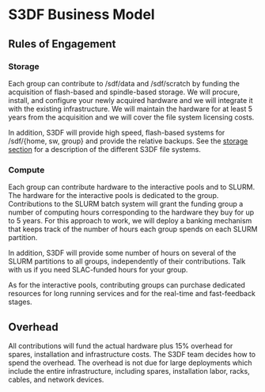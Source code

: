 # S3DF Business Model

## Rules of Engagement

### Storage

Each group can contribute to /sdf/data and /sdf/scratch by funding the
acquisition of flash-based and spindle-based storage. We will procure,
install, and configure your newly acquired hardware and we will
integrate it with the existing infrastructure. We will maintain the
hardware for at least 5 years from the acquisition and we will cover
the file system licensing costs.

In addition, S3DF will provide high speed, flash-based systems for
/sdf/{home, sw, group} and provide the relative backups. See the
[storage section](data-and-storage.md) for a description of the
different S3DF file systems.

### Compute

Each group can contribute hardware to the interactive pools and to
SLURM. The hardware for the interactive pools is dedicated to the
group.  Contributions to the SLURM batch system will grant the funding
group a number of computing hours corresponding to the hardware they
buy for up to 5 years. For this approach to work, we will deploy a
banking mechanism that keeps track of the number of hours each group
spends on each SLURM partition.

In addition, S3DF will provide some number of hours on several of the
SLURM partitions to all groups, independently of their contributions.
Talk with us if you need SLAC-funded hours for your group.

As for the interactive pools, contributing groups can purchase
dedicated resources for long running services and for the real-time
and fast-feedback stages.


## Overhead

All contributions will fund the actual hardware plus 15% overhead for
spares, installation and infrastructure costs. The S3DF team decides
how to spend the overhead. The overhead is not due for large
deployments which include the entire infrastructure, including spares,
installation labor, racks, cables, and network devices.

